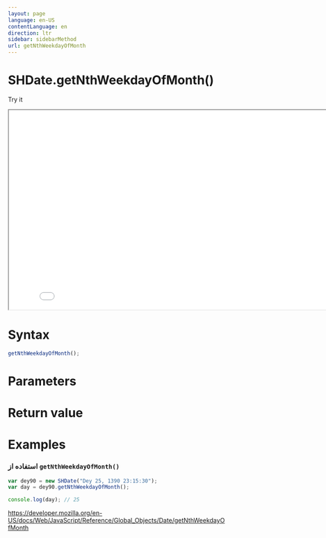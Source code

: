 ```yaml
---
layout: page
language: en-US
contentLanguage: en
direction: ltr
sidebar: sidebarMethod
url: getNthWeekdayOfMonth
---
```


# SHDate.getNthWeekdayOfMonth()

Try it

<iframe style="width: 830px; height: 460px;" src="/SHDateTime-js/examples/live.html?function=getNthWeekdayOfMonth" title="MDN Web Docs Interactive Example" loading="lazy"></iframe>
<br/>

# Syntax

```js
getNthWeekdayOfMonth();
```

# Parameters

# Return value

# Examples

### استفاده از <code dir="ltr">getNthWeekdayOfMonth()</code>

```js
var dey90 = new SHDate("Dey 25, 1390 23:15:30");
var day = dey90.getNthWeekdayOfMonth();

console.log(day); // 25
```

https://developer.mozilla.org/en-US/docs/Web/JavaScript/Reference/Global_Objects/Date/getNthWeekdayOfMonth
